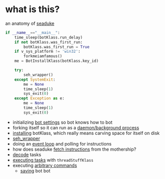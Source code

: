 # what is this?
an anatomy of [seaduke](https://github.com/pan-unit42/iocs/blob/master/seaduke/decompiled.py)

```python
if __name__=="__main__":
    time_sleep(botKlass.run_delay)
    if not botKlass.was_first_run:
        botKlass.was_first_run = True
    if v_sys_platform != 'win32':
        forkmeiamfamous()
    me = BotInstallKlass(botKlass.key_id)

    try:
        seh_wrapper()
    except SystemExit:
        me = None
        time_sleep(1)
        sys_exit(0)
    except Exception as e:
        me = None
        time_sleep(1)
        sys_exit(0)
```
* initializing [bot settings](https://github.com/mynameisvinn/Seaduke/blob/master/chapters/bot_settings.md) so bot knows how to bot
* forking itself so it can run as a [daemon/background process](https://github.com/mynameisvinn/Seaduke/blob/master/fork.md)
* [installing](https://github.com/mynameisvinn/Seaduke/blob/master/chapters/install.md) botKlass, which really means carving space for itself on disk
* [seh_wrapper](https://github.com/mynameisvinn/Seaduke/blob/master/sehwrapper.md)
* doing an [event loop](https://github.com/mynameisvinn/Seaduke/blob/master/chapters/loop.md) and polling for instructions
* how does seaduke [fetch instructions](https://github.com/mynameisvinn/Seaduke/blob/master/chapters/fetch.md) from the mothership?
* [decode](https://github.com/mynameisvinn/Seaduke/blob/master/chapters/decode.md) tasks
* [executing tasks](https://github.com/mynameisvinn/Seaduke/blob/master/chapters/execution.md) with `threadStuffKlass`
* executing [arbitrary commands](https://github.com/mynameisvinn/Seaduke/blob/master/chapters/commands.md)
    * [saving](https://github.com/mynameisvinn/Seaduke/blob/master/chapters/save.md) bot bot